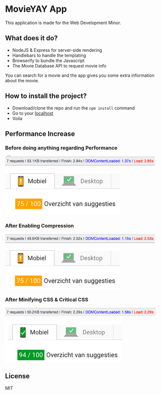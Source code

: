 # MovieYAY App

This application is made for the Web Development Minor.

## What does it do?
- NodeJS & Express for server-side rendering
- Handlebars to handle the templating
- Browserify to bundle the Javascript
- The Movie Database API to request movie info

You can search for a movie and the app gives you some extra information about the movie.

## How to install the project?
- Download/clone the repo and run the `npm install` command
- Go to your [localhost](http://localhost:3000)
- Voila

## Performance Increase

### Before doing anything regarding Performance

![alt text](https://github.com/Mimaaa/MINOR_WD_PEMA-NODE/blob/master/readme_img/before1.png "Before Optimizing Dev Tools")

![alt text](https://github.com/Mimaaa/MINOR_WD_PEMA-NODE/blob/master/readme_img/before2.png "Before Optimizing Speed Insights")

### After Enabling Compression

![alt text](https://github.com/Mimaaa/MINOR_WD_PEMA-NODE/blob/master/readme_img/aftercompress1.png "After Enabling Compression Dev Tools")

![alt text](https://github.com/Mimaaa/MINOR_WD_PEMA-NODE/blob/master/readme_img/aftercompress2.png "After Enabling Compression Speed Insights")

### After Minifying CSS & Critical CSS

![alt text](https://github.com/Mimaaa/MINOR_WD_PEMA-NODE/blob/master/readme_img/aftercss1.png "After Minifying & Critical CSS Dev Tools")

![alt text](https://github.com/Mimaaa/MINOR_WD_PEMA-NODE/blob/master/readme_img/aftercss2.png "AAfter Minifying & Critical CSS Speed Insights")

## License

MIT
